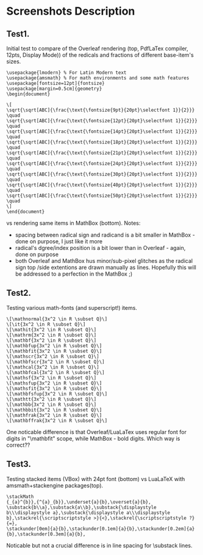# Screenshots Description
## Test1.
Initial test to compare of the Overleaf rendering (top, PdfLaTex compiler, 12pts, Display Mode)) of the redicals and fractions of different base-item's sizes.
```
\usepackage{lmodern} % For Latin Modern text
\usepackage{amsmath} % For math environments and some math features
\usepackage[fontsize=12pt]{fontsize}
\usepackage[margin=0.5cm]{geometry}
\begin{document}

\[
\sqrt{\sqrt[ABC]{\frac{\text{\fontsize{9pt}{20pt}\selectfont 1}}{2}}}
\quad
\sqrt{\sqrt[ABC]{\frac{\text{\fontsize{12pt}{20pt}\selectfont 1}}{2}}}
\quad
\sqrt{\sqrt[ABC]{\frac{\text{\fontsize{14pt}{20pt}\selectfont 1}}{2}}}
\quad
\sqrt{\sqrt[ABC]{\frac{\text{\fontsize{18pt}{20pt}\selectfont 1}}{2}}}
\quad
\sqrt{\sqrt[ABC]{\frac{\text{\fontsize{21pt}{20pt}\selectfont 1}}{2}}}
\quad
\sqrt{\sqrt[ABC]{\frac{\text{\fontsize{24pt}{20pt}\selectfont 1}}{2}}}
\quad
\sqrt{\sqrt[ABC]{\frac{\text{\fontsize{30pt}{20pt}\selectfont 1}}{2}}}
\quad
\sqrt{\sqrt[ABC]{\frac{\text{\fontsize{40pt}{20pt}\selectfont 1}}{2}}}
\quad
\sqrt{\sqrt[ABC]{\frac{\text{\fontsize{50pt}{20pt}\selectfont 1}}{2}}}
\quad
\]
\end{document}
```
vs rendering same items in MathBox (bottom).
Notes:
- spacing between radical sign and radicand is a bit smaller in MathBox - done on purpose, I just like it more
- radical's dgree/index position is a bit lower than in Overleaf  - again, done on purpose
- both Overleaf and MathBox hus minor/sub-pixel glitches as the radical sign top /side extentions are drawn manually as lines.
  Hopefully this will be addressed to a perfection in the MathBox ;)
## Test2.
Testing various math-fonts (and superscript!) items. 
```
\[\mathnormal{3x^2 \in R \subset Q}\]
\[\it{3x^2 \in R \subset Q}\]
\[\mathit{3x^2 \in R \subset Q}\]
\[\mathrm{3x^2 \in R \subset Q}\]
\[\mathbf{3x^2 \in R \subset Q}\]
\[\mathbfup{3x^2 \in R \subset Q}\]
\[\mathbfit{3x^2 \in R \subset Q}\]
\[\mathscr{3x^2 \in R \subset Q}\]
\[\mathbfscr{3x^2 \in R \subset Q}\]
\[\mathcal{3x^2 \in R \subset Q}\]
\[\mathbfcal{3x^2 \in R \subset Q}\]
\[\mathsf{3x^2 \in R \subset Q}\]
\[\mathsfup{3x^2 \in R \subset Q}\]
\[\mathsfit{3x^2 \in R \subset Q}\]
\[\mathbfsfup{3x^2 \in R \subset Q}\]
\[\mathtt{3x^2 \in R \subset Q}\]
\[\mathbb{3x^2 \in R \subset Q}\]
\[\mathbbit{3x^2 \in R \subset Q}\]
\[\mathfrak{3x^2 \in R \subset Q}\]
\[\mathbffrak{3x^2 \in R \subset Q}\]
```
One noticable difference is that Overleaf/LuaLaTex uses regular font for digits in "\mathbfit" scope, while MathBox - bold digits. Which way is correct??

## Test3.
Testing stacked items (VBox) with 24pt font (bottom) vs LuaLaTeX with amsmath+stackengine packages(top).
```
\stackMath
{_{a}^{b}},{^{a}_{b}},\underset{a}{b},\overset{a}{b},
\substack{b\\a},\substack{a\\b},\substack{\displaystyle b\\\displaystyle a},\substack{\displaystyle a\\\displaystyle b},\stackrel{\scriptscriptstyle >}{<},\stackrel{\scriptscriptstyle ?}{=},
\stackunder[0em]{a}{b},\stackunder[0.1em]{a}{b},\stackunder[0.2em]{a}{b},\stackunder[0.3em]{a}{b},
```
Noticable but not a crucial difference is in line spacing for \substack lines.